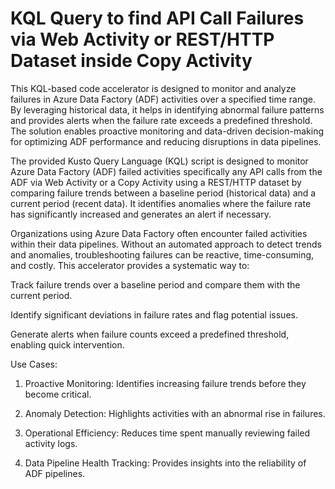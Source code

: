 # KQL Query to find API Call Failures via Web Activity or REST/HTTP Dataset inside Copy Activity

This KQL-based code accelerator is designed to monitor and analyze failures in Azure Data Factory (ADF) activities over a specified time range. By leveraging historical data, it helps in identifying abnormal failure patterns and provides alerts when the failure rate exceeds a predefined threshold. The solution enables proactive monitoring and data-driven decision-making for optimizing ADF performance and reducing disruptions in data pipelines. 

The provided Kusto Query Language (KQL) script is designed to monitor Azure Data Factory (ADF) failed activities specifically any API calls from the ADF via Web Activity or a Copy Activity using a REST/HTTP dataset by comparing failure trends between a baseline period (historical data) and a current period (recent data). It identifies anomalies where the failure rate has significantly increased and generates an alert if necessary.

Organizations using Azure Data Factory often encounter failed activities within their data pipelines. Without an automated approach to detect trends and anomalies, troubleshooting failures can be reactive, time-consuming, and costly. This accelerator provides a systematic way to:

Track failure trends over a baseline period and compare them with the current period.

Identify significant deviations in failure rates and flag potential issues.

Generate alerts when failure counts exceed a predefined threshold, enabling quick intervention.


Use Cases:

1. Proactive Monitoring: Identifies increasing failure trends before they become critical.

2. Anomaly Detection: Highlights activities with an abnormal rise in failures.

3. Operational Efficiency: Reduces time spent manually reviewing failed activity logs.

4. Data Pipeline Health Tracking: Provides insights into the reliability of ADF pipelines.
